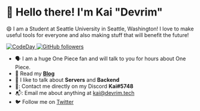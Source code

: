 # :wave: Hello there! I'm Kai "Devrim"</h1>
:smile: I am a Student at Seattle University in Seattle, Washington! I love to make useful tools for everyone and also making stuff that will benefit the future!</h3>

<p align="left">
  <a href="https://codeday.org">
    <img src="https://img.shields.io/badge/Volunteer%20At-CodeDay-orange?link=https://codeday.org?" alt="CodeDay" />
  </a>
  <a href="https://github.com/KaiDevrim?tab=followers">
    <img alt="GitHub followers" src="https://img.shields.io/github/followers/KaiDevrim?color=green&logo=github">
  </a>
</p>

* 🗣️  I am a huge One Piece fan and will talk to you for hours about One Piece.
* :newspaper:   Read my **[Blog](https://devrim.tech/blog)**
* :speech_balloon:   I like to talk about **Servers** and **Backend**
* 🐧:   Contact me directly on my Discord **Kai#5748**
* 📬:   Email me about anything at kai@devrim.tech
* :bird:  Follow me on [Twitter](https://twitter.com/devrimkai)

<br>
